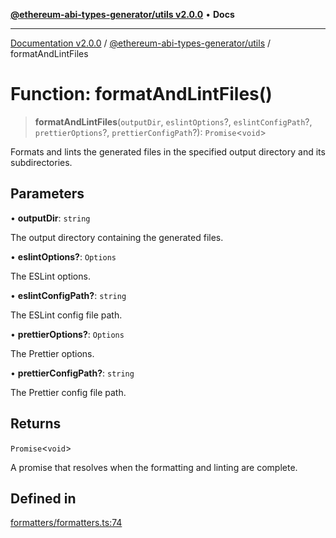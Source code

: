 [**@ethereum-abi-types-generator/utils v2.0.0**](../README.md) • **Docs**

***

[Documentation v2.0.0](../../../packages.md) / [@ethereum-abi-types-generator/utils](../README.md) / formatAndLintFiles

# Function: formatAndLintFiles()

> **formatAndLintFiles**(`outputDir`, `eslintOptions`?, `eslintConfigPath`?, `prettierOptions`?, `prettierConfigPath`?): `Promise`\<`void`\>

Formats and lints the generated files in the specified output directory and its subdirectories.

## Parameters

• **outputDir**: `string`

The output directory containing the generated files.

• **eslintOptions?**: `Options`

The ESLint options.

• **eslintConfigPath?**: `string`

The ESLint config file path.

• **prettierOptions?**: `Options`

The Prettier options.

• **prettierConfigPath?**: `string`

The Prettier config file path.

## Returns

`Promise`\<`void`\>

A promise that resolves when the formatting and linting are complete.

## Defined in

[formatters/formatters.ts:74](https://github.com/niZmosis/ethereum-abi-types-generator/blob/51c0ac8a6ea35330201860f8469daa0efc6ae8f2/packages/utils/src/formatters/formatters.ts#L74)
